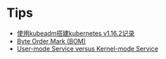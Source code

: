# Tips

* [使用kubeadm搭建kubernetes v1.16.2记录](./tips/kubeadmCreatesKubernetesClusterV1.16.2.md)
* [Byte Order Mark (BOM)](./tips/byteOrderMark.md)
* [User-mode Service versus Kernel-mode Service](./tips/userModeServiceVersusKernelModeService.md)